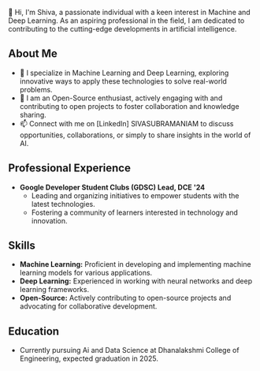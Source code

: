 👋 Hi, I'm Shiva, a passionate individual with a keen interest in Machine and Deep Learning. As an aspiring professional in the field, I am dedicated to contributing to the cutting-edge developments in artificial intelligence.

## About Me

- 👀 I specialize in Machine Learning and Deep Learning, exploring innovative ways to apply these technologies to solve real-world problems.
- 🌱 I am an Open-Source enthusiast, actively engaging with and contributing to open projects to foster collaboration and knowledge sharing.
- 📫 Connect with me on [LinkedIn] SIVASUBRAMANIAM to discuss opportunities, collaborations, or simply to share insights in the world of AI.

## Professional Experience

- **Google Developer Student Clubs (GDSC) Lead, DCE '24**
  - Leading and organizing initiatives to empower students with the latest technologies.
  - Fostering a community of learners interested in technology and innovation.

## Skills

- **Machine Learning:** Proficient in developing and implementing machine learning models for various applications.
- **Deep Learning:** Experienced in working with neural networks and deep learning frameworks.
- **Open-Source:** Actively contributing to open-source projects and advocating for collaborative development.

## Education

- Currently pursuing Ai and Data Science at Dhanalakshmi College of Engineering, expected graduation in 2025.

